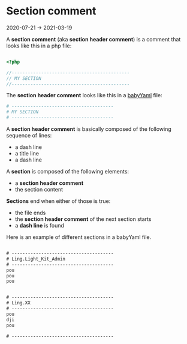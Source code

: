 Section comment
============
2020-07-21 -> 2021-03-19


A **section comment** (aka **section header comment**) is a comment that looks like this in a php file:


```php

<?php

//--------------------------------------------
// MY SECTION
//--------------------------------------------

```


The **section header comment** looks like this in a [babyYaml](https://github.com/lingtalfi/BabyYaml) file:


```yaml
# --------------------------------------
# MY SECTION
# --------------------------------------

```


A **section header comment** is basically composed of the following sequence of lines:

- a dash line
- a title line
- a dash line



A **section** is composed of the following elements:

- a **section header comment**
- the section content


**Sections** end when either of those is true:

- the file ends
- the **section header comment** of the next section starts
- a **dash line** is found



Here is an example of different sections in a babyYaml file.


```txt

# --------------------------------------
# Ling.Light_Kit_Admin
# --------------------------------------
pou
pou
pou


# --------------------------------------
# Ling.XX
# --------------------------------------
pou
dji
pou

# --------------------------------------

```


